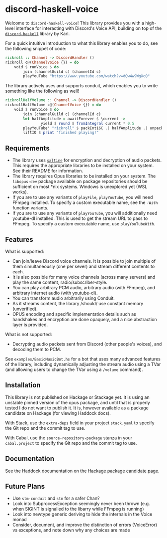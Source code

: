 # discord-haskell-voice

Welcome to `discord-haskell-voice`! This library provides you with a high-level
interface for interacting with Discord's Voice API, building on top of the
[`discord-haskell`](https://hackage.haskell.org/package/discord-haskell) library
by Karl.

For a quick intuitive introduction to what this library enables you to do, see
the following snippet of code:

```hs
rickroll :: Channel -> DiscordHandler ()
rickroll c@(ChannelVoice {}) = do
    void $ runVoice $ do
        join (channelGuild c) (channelId c)
        playYouTube "https://www.youtube.com/watch?v=dQw4w9WgXcQ"
```

The library actively uses and supports conduit, which enables you to write
something like the following as well!

```hs
rickrollHalfVolume :: Channel -> DiscordHandler ()
rickrollHalfVolume c@(ChannelVoice {}) = do
    void $ runVoice $ do
        join (channelGuild c) (channelId c)        
        let halfAmplitude = awaitForever $ \current ->
                yield $ round $ fromIntegral current * 0.5
        playYouTube' "rickroll" $ packInt16C .| halfAmplitude .| unpackInt16C
        liftIO $ print "finished playing!"
```

## Requirements

- The library uses [`saltine`](https://github.com/tel/saltine) for encryption
and decryption of audio packets. This requires the appropriate libraries to be
installed on your system. See their README for information.
- The library requires Opus libraries to be installed on your system. The
`libopus-dev` package available on package repositories should be sufficient
on most \*nix systems. Windows is unexplored yet (WSL works).
- If you are to use any variants of `playFile`, `playYouTube`, you will need
FFmpeg installed. To specify a custom executable name, see the `-With` function
variants.
- If you are to use any variants of `playYouTube`, you will additionally need
youtube-dl installed. This is used to get the stream URL to pass to FFmpeg. To
specify a custom executable name, use `playYouTubeWith`.

## Features

What is supported:

- Can join/leave Discord voice channels. It is possible to join multiple of them
simultaneously (one per sever) and stream different contents to each.
- It is also possible for many voice channels (across many servers) and play the
same content, radio/subscriber-style.
- You can play arbitrary PCM audio, arbitrary audio (with FFmpeg), and arbitrary
internet audio (with youtube-dl).
- You can transform audio arbitrarily using Conduit.
- As it streams content, the library /should/ use constant memory (unverified).
- OPUS encoding and specific implementation details such as handshakes and
encryption are done opaquely, and a nice abstraction layer is provided.

What is not supported:

- Decrypting audio packets sent from Discord (other people's voices), and
decoding them to PCM.

See `examples/BasicMusicBot.hs` for a bot that uses many advanced features of
the library, including dynamically adjusting the stream audio using a TVar
(and allowing users to change the TVar using a `/volume` command).

## Installation

This library is not published on Hackage or Stackage yet. It is using an
unstable pinned version of the opus package, and until that is properly tested
I do not want to publish it. It is, however available as a package candidate
on Hackage (for viewing Haddock docs).

With Stack, use the `extra-deps` field in your project `stack.yaml` to specify
the Git repo and the commit tag to use.

With Cabal, use the `source-repository-package` stanza in your `cabal.project`
to specify the Git repo and the commit tag to use.

## Documentation

See the Haddock documentation on the [Hackage package candidate page](https://hackage.haskell.org/package/discord-haskell-voice-2.1.0/candidate).

## Future Plans

- Use `stm-conduit` and `stm` for a safer Chan?
- Look into SubprocessException seemingly never been thrown (e.g. when SIGINT
is signalled to the libarry while FFmpeg is running)
- Look into newtype generic deriving to hide the internals in the Voice monad
- Consider, document, and improve the distinction of errors (VoiceError) vs
exceptions, and note down why any choices are made
